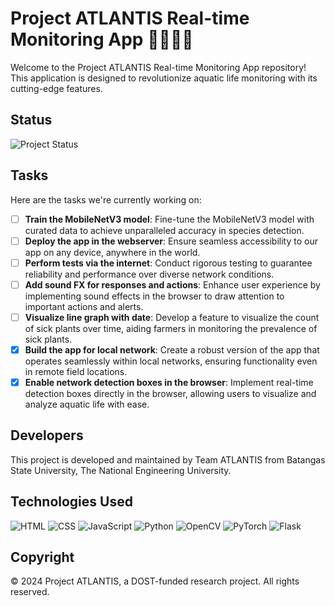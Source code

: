 # Project ATLANTIS Real-time Monitoring App 🤖🐠🌿🎥

Welcome to the Project ATLANTIS Real-time Monitoring App repository! This application is designed to revolutionize aquatic life monitoring with its cutting-edge features.

## Status
![Project Status](https://img.shields.io/badge/Project%20Status-Alpha%201.0.0.0-red)

## Tasks 
Here are the tasks we're currently working on:

- [ ] **Train the MobileNetV3 model**: Fine-tune the MobileNetV3 model with curated data to achieve unparalleled accuracy in species detection.
- [ ] **Deploy the app in the webserver**: Ensure seamless accessibility to our app on any device, anywhere in the world.
- [ ] **Perform tests via the internet**: Conduct rigorous testing to guarantee reliability and performance over diverse network conditions.
- [ ] **Add sound FX for responses and actions**: Enhance user experience by implementing sound effects in the browser to draw attention to important actions and alerts.
- [ ] **Visualize line graph with date**: Develop a feature to visualize the count of sick plants over time, aiding farmers in monitoring the prevalence of sick plants.
- [x] **Build the app for local network**: Create a robust version of the app that operates seamlessly within local networks, ensuring functionality even in remote field locations.
- [x] **Enable network detection boxes in the browser**: Implement real-time detection boxes directly in the browser, allowing users to visualize and analyze aquatic life with ease.

## Developers

This project is developed and maintained by Team ATLANTIS from Batangas State University, The National Engineering University.

## Technologies Used

![HTML](https://img.shields.io/badge/HTML-5-E34F26)
![CSS](https://img.shields.io/badge/CSS-3-1572B6)
![JavaScript](https://img.shields.io/badge/JavaScript-7%2E0-F7DF1E)
![Python](https://img.shields.io/badge/Python-3.10-3776AB)
![OpenCV](https://img.shields.io/badge/OpenCV-4.5.4-5C3EE8)
![PyTorch](https://img.shields.io/badge/PyTorch-1.10.0-EE4C2C)
![Flask](https://img.shields.io/badge/Flask-2.1.0-000000)

## Copyright

© 2024 Project ATLANTIS, a DOST-funded research project. All rights reserved.

